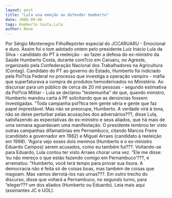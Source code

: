 ```yaml
---
layout: post
title: "Lula usa emoção ao defender Humberto"
date: 2006-09-06
tags: Humberto Costa,Lula
author: None
---
```

Por Sérgio Montenegro FilhoRepórter especial do JCCARUARU - Emocional e duro. Assim foi o tom adotado ontem pelo presidente Luiz Inácio Lula da Silva - candidato do PT à reeleição - ao fazer a defesa do ex-ministro da Saúde Humberto Costa, durante com?cio em Caruaru, no Agreste, organizado pela Confederação Nacional dos Trabalhadores na Agricultura (Contag). Candidato do PT ao governo do Estado, Humberto foi indiciado pela Pol?cia Federal no processo que investiga a operação vampiro - máfia que superfaturava a compra de produtos hemoderivados no Ministério. Ao discursar para um público de cerca de 20 mil pessoas - segundo estimativa da Pol?cia Militar - Lula se declarou \"testemunha\" de que, quando ministro, Humberto mandou carta à PF solicitando que as denúncias fossem investigadas. “Toda campanha pol?tica tem gente séria e gente que faz papel imprestável. Mas não se preocupe, Humberto. A verdade virá à tona, não se deixe perturbar pelas acusações dos adversários???, disse Lula, satisfazendo as expectativas do ex-ministro e seus aliados, que há mais de uma semana aguardavam uma manifestação. O presidente lembrou ter visto outras campanhas difamatórias em Pernambuco, citando Marcos Freire (candidato a governador em 1982) e Miguel Arraes (candidato à reeleição em 1998). “Agora vejo esses dois meninos (Humberto e o ex-ministro Eduardo Campos) serem acusados, como eu também fui???. Voltando-se para Eduardo, Lula contou ter visto Arraes chorar uma vez. “Ele me disse: ‘eu não mereço o que estão fazendo comigo em Pernambuco’???, e arrematou: “Humberto, você terá tempo para provar sua lisura. A democracia não é feita só de coisas boas, mas também de coisas que magoam. Mas vamos derrotá-los nas urnas???. Em outro trecho do discurso, disse que voltará a Pernambuco, no segundo turno, para “eleger??? um dos aliados (Humberto ou Eduardo).
Leia mais aqui (assinantes JC e UOL). 